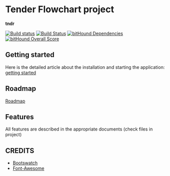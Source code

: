 # Tender Flowchart project

**tndr**

[![Build status](https://ci.appveyor.com/api/projects/status/github/maxkoryukov/tndr?svg=true)](https://ci.appveyor.com/project/maxkoryukov/tndr)
[![Build Status](https://travis-ci.org/maxkoryukov/tndr.svg?branch=master)](https://travis-ci.org/maxkoryukov/tndr)
[![bitHound Dependencies](https://www.bithound.io/github/maxkoryukov/tndr/badges/dependencies.svg)](https://www.bithound.io/github/maxkoryukov/tndr/master/dependencies/npm)
[![bitHound Overall Score](https://www.bithound.io/github/maxkoryukov/tndr/badges/score.svg)](https://www.bithound.io/github/maxkoryukov/tndr)

## Getting started

Here is the detailed article about the installation and starting the application: [getting started](./docs/source/getting-started.md)

## Roadmap

[Roadmap](./ROADMAP.md)

## Features

All features are described in the appropriate documents (check files in project)

## CREDITS

* [Bootswatch](http://bootswatch.com/lumen/)
* [Font-Awesome](http://fontawesome.io/)

